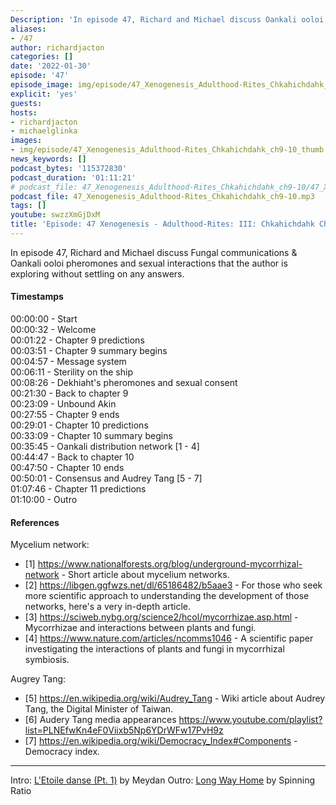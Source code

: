 ```yaml
---
Description: 'In episode 47, Richard and Michael discuss Oankali ooloi pheromones and sexual interactions that the author is trying to ask about, without settling with an answer herself.'
aliases:
- /47
author: richardjacton
categories: []
date: '2022-01-30'
episode: '47'
episode_image: img/episode/47_Xenogenesis_Adulthood-Rites_Chkahichdahk_ch9-10_thumb.png
explicit: 'yes'
guests:
hosts:
- richardjacton
- michaelglinka
images:
- img/episode/47_Xenogenesis_Adulthood-Rites_Chkahichdahk_ch9-10_thumb.png
news_keywords: []
podcast_bytes: '115372830'
podcast_duration: '01:11:21'
# podcast_file: 47_Xenogenesis_Adulthood-Rites_Chkahichdahk_ch9-10/47_Xenogenesis_Adulthood-Rites_Chkahichdahk_ch9-10.mp3
podcast_file: 47_Xenogenesis_Adulthood-Rites_Chkahichdahk_ch9-10.mp3
tags: []
youtube: swzzXmGjDxM
title: 'Episode: 47 Xenogenesis - Adulthood-Rites: III: Chkahichdahk Chapters 9 & 10'
---
```


In episode 47, Richard and Michael discuss Fungal communications & Oankali ooloi pheromones and sexual interactions that the author is exploring without settling on any answers. 

#### Timestamps

00:00:00 - Start\
00:00:32 - Welcome\
00:01:22 - Chapter 9 predictions\
00:03:51 - Chapter 9 summary begins\
00:04:57 - Message system\
00:06:11 - Sterility on the ship\
00:08:26 - Dekhiaht's pheromones and sexual consent\
00:21:30 - Back to chapter 9\
00:23:09 - Unbound Akin\
00:27:55 - Chapter 9 ends\
00:29:01 - Chapter 10 predictions\
00:33:09 - Chapter 10 summary begins\
00:35:45 - Oankali distribution network [1 - 4]\
00:44:47 - Back to chapter 10\
00:47:50 - Chapter 10 ends\
00:50:01 - Consensus and Audrey Tang [5 - 7]\
01:07:46 - Chapter 11 predictions\
01:10:00 - Outro

#### References

Mycelium network:
- [1] https://www.nationalforests.org/blog/underground-mycorrhizal-network - Short article about mycelium networks.
- [2] https://libgen.ggfwzs.net/dl/65186482/b5aae3 - For those who seek more scientific approach to understanding the development of those networks, here's a very in-depth article.
- [3] https://sciweb.nybg.org/science2/hcol/mycorrhizae.asp.html - Mycorrhizae and interactions between plants and fungi.
- [4] https://www.nature.com/articles/ncomms1046 - A scientific paper investigating the interactions of plants and fungi in mycorrhizal symbiosis.

Augrey Tang:
- [5] https://en.wikipedia.org/wiki/Audrey_Tang - Wiki article about Audrey Tang, the Digital Minister of Taiwan. 
- [6] Audery Tang media appearances https://www.youtube.com/playlist?list=PLNEfwKn4eF0Viixb5Np6YDrWFw17PvH9z
- [7] https://en.wikipedia.org/wiki/Democracy_Index#Components - Democracy index.

---
Intro: [L'Etoile danse (Pt. 1)](https://freemusicarchive.org/music/Meydan/Havor/6-_LEtoile_danse_Pt_1_1738) by Meydan
Outro: [Long Way Home](https://freemusicarchive.org/music/Spinning_Ratio/Long_Way_Home/Long_Way_Home) by Spinning Ratio
